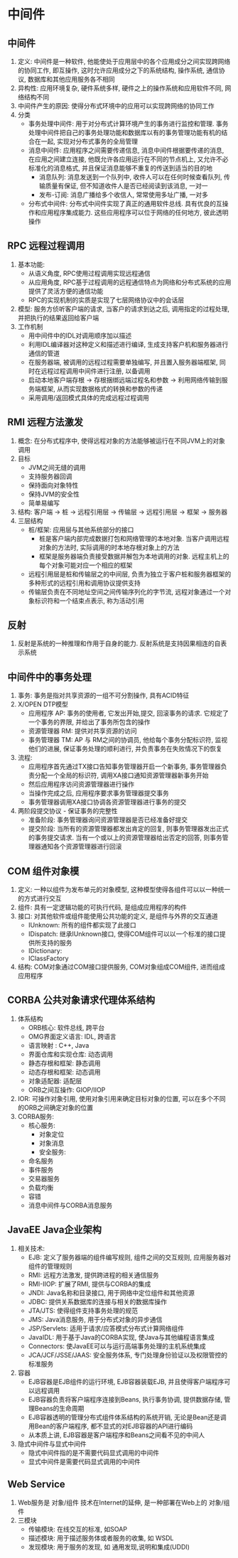 # 中间件

## 中间件
1. 定义: 中间件是一种软件, 他能使处于应用层中的各个应用成分之间实现跨网络的协同工作, 即互操作, 这时允许应用成分之下的系统结构, 操作系统, 通信协议, 数据库和其他应用服务各不相同
2. 异构性: 应用环境复杂, 硬件系统多样, 硬件之上的操作系统和应用软件不同, 网络结构不同
3. 中间件产生的原因: 使得分布式环境中的应用可以实现跨网络的协同工作
4. 分类
    - 事务处理中间件: 用于对分布式计算环境产生的事务进行监控和管理. 事务处理中间件把自己的事务处理功能和数据库以有的事务管理功能有机的结合在一起, 实现对分布式事务的全局管理
    - 消息中间件: 应用程序之间需要传递信息, 消息中间件根据要传递的消息, 在应用之间建立连接, 他既允许各应用运行在不同的节点机上, 又允许不必标准化的消息格式, 并且保证消息能够不重复的传送到适当的目的地
        - 消息队列: 消息发送到一个队列中, 收件人可以在任何时候查看队列, 传输质量有保证, 但不知道收件人是否已经阅读到该消息, 一对一
        - 发布-订阅: 消息广播给多个收信人, 常常使用多址广播, 一对多
    - 分布式中间件: 分布式中间件实现了真正的通用软件总线. 具有优良的互操作和应用程序集成能力. 这些应用程序可以位于网络的任何地方, 彼此透明操作

## RPC 远程过程调用
1. 基本功能: 
    - 从语义角度, RPC使用过程调用实现远程通信
    - 从应用角度, RPC基于过程调用的远程通信特点为网络和分布式系统的应用提供了灵活方便的通信功能
    - RPC的实现机制的实质是实现了七层网络协议中的会话层
2. 模型: 服务方侦听客户端的请求, 当客户的请求到达之后, 调用指定的过程处理, 并把执行的结果返回给客户端
3. 工作机制
    - 用中间件中的IDL对调用顺序加以描述
    - 利用IDL编译器对这种定义和描述进行编译, 生成支持客户机和服务器进行通信的管道
    - 在服务器端, 被调用的远程过程需要单独编写, 并且置入服务器端框架, 同时在远程过程调用中间件进行注册, 以备调用
    - 启动本地客户端存根 -> 存根捆绑远端过程名和参数 -> 利用网络传输到服务端框架, 从而实现数据格式的转换和参数的传递
    - 采用调用/返回模式具体的完成远程过程调用

## RMI 远程方法激发
1. 概念: 在分布式程序中, 使得远程对象的方法能够被运行在不同JVM上的对象调用
2. 目标
    - JVM之间无缝的调用
    - 支持服务器回调
    - 保持面向对象特性
    - 保持JVM的安全性
    - 简单易编写
3. 结构:
    客户端 -> 桩 -> 远程引用层 -> 传输层 -> 远程引用层 -> 框架 -> 服务器
4. 三层结构
    - 桩/框架: 应用层与其他系统部分的接口
        - 桩是客户端内部完成数据打包和网络管理的本地对象. 当客户调用远程对象的方法时, 实际调用的时本地存根对象上的方法
        - 框架是服务器端负责接受数据并解包为本地调用的对象. 远程主机上的每个对象可能对应一个相应的框架
    - 远程引用层是桩和传输层之的中间层, 负责为独立于客户桩和服务器框架的多种形式的远程引用和调用协议提供支持
    - 传输层负责在不同地址空间之间传输序列化的字节流, 远程对象通过一个对象标识符和一个结束点表示, 称为活动引用

## 反射
1. 反射是系统的一种推理和作用于自身的能力. 反射系统是支持因果相连的自表示系统

## 中间件中的事务处理
1. 事务: 事务是指对共享资源的一组不可分割操作, 具有ACID特征
2. X/OPEN DTP模型
    - 应用程序 AP: 事务的使用者, 它发出开始,提交, 回滚事务的请求. 它规定了一个事务的界限, 并给出了事务所包含的操作
    - 资源管理器 RM: 提供对共享资源的访问
    - 事务管理器 TM: AP 与 RM之间的协调员, 他给每个事务分配标识符, 监视他们的进展, 保证事务处理的顺利进行, 并负责事务在失败情况下的恢复
3. 流程: 
    - 应用程序首先通过TX接口告知事务管理器开启一个新事务, 事务管理器负责分配一个全局的标识符, 调用XA接口通知资源管理器新事务开始
    - 然后应用程序访问资源管理器进行操作
    - 当操作完成之后, 应用程序要求事务管理器提交事务
    - 事务管理器调用XA接口协调各资源管理器进行事务的提交
4. 两阶段提交协议 -  保证事务的完整性
    - 准备阶段: 事务管理器询问资源管理器是否已经准备好提交
    - 提交阶段: 当所有的资源管理器都发出肯定的回复, 则事务管理器发出正式的事务提交请求. 当有一个或以上的资源管理器给出否定的回答, 则事务管理器通知各个资源管理器进行回滚

## COM 组件对象模
1. 定义: 一种以组件为发布单元的对象模型, 这种模型使得各组件可以以一种统一的方式进行交互
2. 组件: 具有一定逻辑功能的可执行代码, 是组成应用程序的构件
3. 接口: 对其他软件或组件能使用公共功能的定义, 是组件与外界的交互通道
    - IUnknown: 所有的组件都实现了此接口
    - IDispatch: 继承IUnknown接口, 使得COM组件可以以一个标准的接口提供所支持的服务
    - IDictionary:
    - IClassFactory
4. 结构: COM对象通过COM接口提供服务, COM对象组成COM组件, 进而组成应用程序

## CORBA 公共对象请求代理体系结构
1. 体系结构
    - ORB核心: 软件总线, 跨平台
    - OMG界面定义语言: IDL, 跨语言
    - 语言映射 : C++, Java
    - 界面仓库和实现仓库:  动态调用
    - 静态存根和框架: 静态调用
    - 动态存根和框架: 动态调用
    - 对象适配器: 适配层
    - ORB之间互操作: GIOP/IIOP
2. IOR: 可操作对象引用, 使用对象引用来确定目标对象的位置, 可以在多个不同的ORB之间确定对象的位置
3. CORBA服务:
    - 核心服务:
        - 对象定位
        - 对象消息
        - 安全服务: 
    - 命名服务
    - 事件服务
    - 交易器服务
    - 负载均衡
    - 容错
    - 消息中间件与CORBA消息服务

## JavaEE Java企业架构
1. 相关技术:
    - EJB: 定义了服务器端的组件编写规则, 组件之间的交互规则, 应用服务器对组件的管理规则
    - RMI: 远程方法激发, 提供跨进程的相关通信服务
    - RMI-IIOP: 扩展了RMI, 提供与CORBA的集成
    - JNDI: Java名称和目录接口, 用于网络中定位组件和其他资源
    - JDBC: 提供关系数据库的连接与相关的数据库操作
    - JTA/JTS: 使得组件支持事务处理的规范
    - JMS: Java消息服务, 用于分布式对象的异步通信
    - JSP/Servlets: 适用于请求/应答模式分布式计算网络组件
    - JavaIDL: 用于基于Java的CORBA实现, 使Java与其他编程语言集成
    - Connectors: 使JavaEE可以与运行高端事务处理的主机系统集成
    - JCA/JCF/JSSE/JAAS: 安全服务体系, 专门处理身份验证以及权限管控的标准服务
2. 容器
    - EJB容器是EJB组件的运行环境, EJB容器装载EJB, 并且使得客户端程序可以远程调用
    - EJB容器负责将客户端程序连接到Beans, 执行事务协调, 提供数据存储, 管理Beans的生命周期
    - EJB容器透明的管理分布式组件体系结构的系统开销, 无论是Bean还是调用Bean的客户端程序, 都不显式的对EJB容器的API进行编码
    - 从本质上讲, EJB容器是客户端程序和Beans之间看不见的中间人
3. 隐式中间件与显式中间件
    - 隐式中间件指的是不需要代码显式调用的中间件
    - 显式中间件是需要代码显式调用的中间件

## Web Service
1. Web服务是 对象/组件 技术在Internet的延伸, 是一种部署在Web上的 对象/组件
2. 三模块
    - 传输模块: 在线交互的标准, 如SOAP
    - 描述模块: 用于描述服务体或者服务的收集, 如 WSDL
    - 发现模块: 用于服务的发现, 如 通用发现,说明和集成(UDDI)